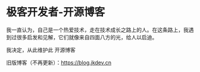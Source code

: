 # 极客开发者-开源博客

我一直认为，自己是一个热爱技术，走在技术成长之路上的人。在这条路上，我遇到过很多启发和见解，它们就像来自四面八方的光，给人以启迪。

我决定，从此维护此 开源博客

旧版博客（不再更新）：<https://blog.jkdev.cn>
